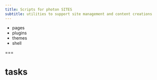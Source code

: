 ```yaml
---
title: Scripts for photon SITES
subtitle: utilities to support site management and content creations
---
```


- pages
- plugins
- themes
- shell

===

# tasks

